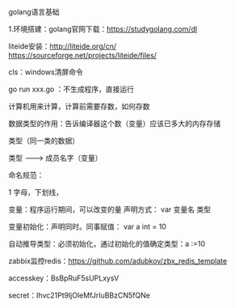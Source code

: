 golang语言基础

1.环境搭建：golang官网下载：https://studygolang.com/dl

   liteide安装：http://liteide.org/cn/     https://sourceforge.net/projects/liteide/files/

cls：windows清屏命令

go run xxx.go ：不生成程序，直接运行

计算机用来计算，计算前需要存数，如何存数

数据类型的作用：告诉编译器这个数（变量）应该已多大的内存存储

类型（同一类的数据）

类型 ---> 成员名字（变量）

命名规范：

1 字母，下划线，

变量：程序运行期间，可以改变的量 声明方式： var 变量名 类型

变量初始化：声明同时。同事赋值： var a int = 10

自动推导类型：必须初始化，通过初始化的值确定类型：a :=10

zabbix监控redis：https://github.com/adubkov/zbx_redis_template

accesskey：BsBpRuF5sUPLxysV

secret：Ihvc21Pt9ljOleMfJrIuBBzCN5fQNe